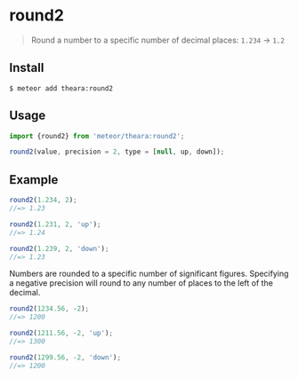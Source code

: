 # round2

> Round a number to a specific number of decimal places: `1.234` → `1.2`


## Install

```
$ meteor add theara:round2
```


## Usage

```js
import {round2} from 'meteor/theara:round2';

round2(value, precision = 2, type = [null, up, down]);
```

## Example

```js
round2(1.234, 2);
//=> 1.23

round2(1.231, 2, 'up');
//=> 1.24

round2(1.239, 2, 'down');
//=> 1.23
```

Numbers are rounded to a specific number of significant figures. Specifying a negative precision will round to any number of places to the left of the decimal.

```js
round2(1234.56, -2);
//=> 1200

round2(1211.56, -2, 'up');
//=> 1300

round2(1299.56, -2, 'down');
//=> 1200
```
